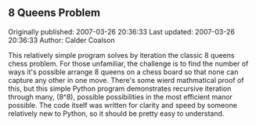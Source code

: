 ## 8 Queens Problem 
Originally published: 2007-03-26 20:36:33 
Last updated: 2007-03-26 20:36:33 
Author: Calder Coalson 
 
This relatively simple program solves by iteration the classic 8 queens chess problem.  For those unfamiliar, the challenge is to find the number of ways it's possible arrange 8 queens on a chess board so that none can capture any other in one move.  There's some wierd mathmatical proof of this, but this simple Python program demonstrates recursive iteration through many, (8^8), possible possibilities in the most efficient manor possible.  The code itself was written for clarity and speed by someone relatively new to Python, so it should be pretty easy to understand.